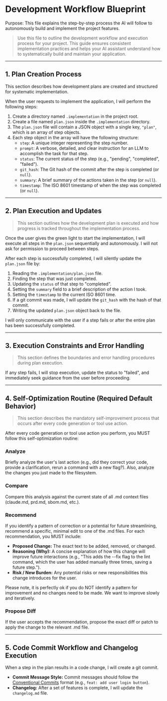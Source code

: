 # Development Workflow Blueprint

Purpose: This file explains the step-by-step process the AI will follow to autonomously build and implement the project features.

> Use this file to outline the development workflow and execution process for your project. This guide ensures consistent implementation practices and helps your AI assistant understand how to systematically build and maintain your application.

<!-- Don’t worry if this feels advanced. The AI handles most of this automatically.-->

---

## 1. Plan Creation Process

This section describes how development plans are created and structured for systematic implementation.

When the user requests to implement the application, I will perform the following steps:

1. Create a directory named `.implementation` in the project root.
2. Create a file named `plan.json` inside the `.implementation` directory.
3. The `plan.json` file will contain a JSON object with a single key, `"plan"`, which is an array of step objects.
4. Each step object in the array will have the following structure:
    * `step`: A unique integer representing the step number.
    * `prompt`: A verbose, detailed, and clear instruction for an LLM to accomplish the task for that step.
    * `status`: The current status of the step (e.g., "pending", "completed", "failed").
    * `git_hash`: The Git hash of the commit after the step is completed (or `null`).
    * `summary`: A brief summary of the actions taken in the step (or `null`).
    * `timestamp`: The ISO 8601 timestamp of when the step was completed (or `null`).

---

## 2. Plan Execution and Updates

> This section outlines how the development plan is executed and how progress is tracked throughout the implementation process.

Once the user gives the green light to start the implementation, I will execute all steps in the `plan.json` sequentially and autonomously. I will not ask for permission to proceed between steps.

After each step is successfully completed, I will silently update the `plan.json` file by:
1. Reading the `.implementation/plan.json` file.
2. Finding the step that was just completed.
3. Updating the `status` of that step to "completed".
4. Setting the `summary` field to a brief description of the action I took.
5. Setting the `timestamp` to the current ISO 8601 time.
6. If a git commit was made, I will update the `git_hash` with the hash of that commit.
7. Writing the updated `plan.json` object back to the file.

I will only communicate with the user if a step fails or after the entire plan has been successfully completed.

---

## 3. Execution Constraints and Error Handling

> This section defines the boundaries and error handling procedures during plan execution.

If any step fails, I will stop execution, update the status to "failed", and immediately seek guidance from the user before proceeding.

---

## 4. Self-Optimization Routine (Required Default Behavior)

> This section describes the mandatory self-improvement process that occurs after every code generation or tool use action.

After every code generation or tool use action you perform, you MUST follow this self-optimization routine:

### Analyze
Briefly analyze the user's last action (e.g., did they correct your code, provide a clarification, rerun a command with a new flag?). Also, analyze the changes you just made to the filesystem.

### Compare
Compare this analysis against the current state of all .md context files (claude.md, prd.md, sbom.md, etc.).

### Recommend
If you identify a pattern of correction or a potential for future streamlining, recommend a specific, minimal edit to one of the .md files. For each recommendation, you MUST include:
- **Proposed Change:** The exact text to be added, removed, or changed.
- **Reasoning (Why):** A concise explanation of how this change will improve future interactions (e.g., "This adds the --fix flag to the lint command, which the user has added manually three times, saving a future step.").
- **Risk / New Burden:** Any potential risks or new responsibilities this change introduces for the user.

Please note, it is perfectly ok if you do NOT identify a pattern for improvement and no changes need to be made. We want to improve slowly and iteratively.

### Propose Diff
If the user accepts the recommendation, propose the exact diff or patch to apply the change to the relevant .md file.

---

## 5. Code Commit Workflow and Changelog Execution

When a step in the plan results in a code change, I will create a git commit.

* **Commit Message Style:** Commit messages should follow the [Conventional Commits](https://www.conventionalcommits.org/en/v1.0.0/) format (e.g., `feat: add user login button`).
* **Changelog:** After a set of features is complete, I will update the `changelog.md` file.